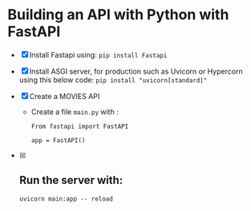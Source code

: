 # Building an API with Python with FastAPI

- [x] Install Fastapi using:
     ` pip install Fastapi `

- [x] Install ASGI server, for production such as Uvicorn or Hypercorn using this below code:
   ` pip install "uvicorn[standard]" `

- [x] Create a MOVIES API
    - Create a file `main.py` with :

      ```
      From fastapi import FastAPI
       
      app = FastAPI()
      ``` 

- [x] ## Run the server with:
    ` uvicorn main:app -- reload `
